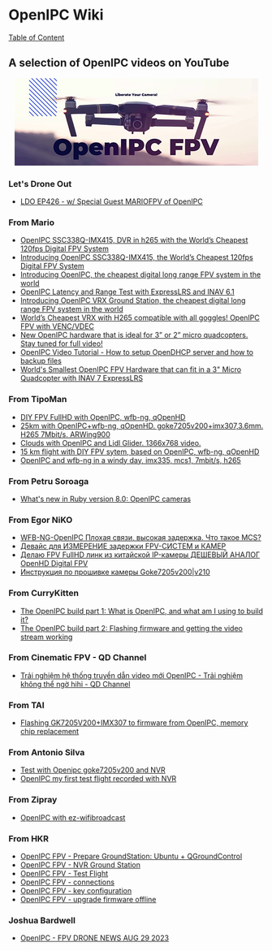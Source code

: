 # OpenIPC Wiki
[Table of Content](../README.md)

A selection of OpenIPC videos on YouTube
----------------------------------------

<p align="center">
  <img src="https://github.com/OpenIPC/wiki/blob/master/images/fpv-logo.jpg?raw=true" alt="Logo"/>
</p>


### Let's Drone Out

- [LDO EP426 - w/ Special Guest MARIOFPV of OpenIPC](https://www.youtube.com/watch?v=af1LuUxZ5dY)


### From Mario

- [OpenIPC SSC338Q-IMX415, DVR in h265 with the World’s Cheapest 120fps Digital FPV System](https://www.youtube.com/watch?v=avXbcvqNKWM)
- [Introducing OpenIPC SSC338Q-IMX415, the World’s Cheapest 120fps Digital FPV System](https://www.youtube.com/watch?v=tXwiZFD6-yc)
- [Introducing OpenIPC, the cheapest digital long range FPV system in the world](https://youtu.be/Z_41Dko-Iok?si=cdGWDcFss9WrvPPN)
- [OpenIPC Latency and Range Test with ExpressLRS and INAV 6.1](https://www.youtube.com/watch?v=4tlPJSQA6HA)
- [Introducing OpenIPC VRX Ground Station, the cheapest digital long range FPV system in the world](https://www.youtube.com/watch?v=aXJQIoBKjVE)
- [World’s Cheapest VRX with H265 compatible with all goggles! OpenIPC FPV with VENC/VDEC](https://www.youtube.com/watch?v=wZAHkWHfBF4)
- [New OpenIPC hardware that is ideal for 3” or 2” micro quadcopters. Stay tuned for full video!](https://www.youtube.com/watch?v=ozZwKt6Z-UQ)
- [OpenIPC Video Tutorial - How to setup OpenDHCP server and how to backup files](https://www.youtube.com/watch?v=aO_4LU8rnws)
- [World's Smallest OpenIPC FPV Hardware that can fit in a 3" Micro Quadcopter with INAV 7 ExpressLRS](https://www.youtube.com/watch?v=_IPkt78QZwY)


### From TipoMan

- [DIY FPV FullHD with OpenIPC, wfb-ng, qOpenHD](https://www.youtube.com/watch?v=MwcEvywzslA)
- [25km with OpenIPC+wfb-ng, qOpenHD. goke7205v200+imx307,3.6mm. H265 7Mbit/s. ARWing900](https://www.youtube.com/watch?v=c7XtKujrzSg)
- [Clouds with OpenIPC and Lidl Glider. 1366x768 video.](https://www.youtube.com/watch?v=1LavYm6jbL0)
- [15 km flight with DIY FPV sytem, based on OpenIPC, wfb-ng, qOpenHD](https://www.youtube.com/watch?v=6__OMDvJ6o0)
- [OpenIPC and wfb-ng in a windy day, imx335, mcs1, 7mbit/s, h265](https://www.youtube.com/watch?v=lUyhilWK1dE)


### From Petru Soroaga

- [What's new in Ruby version 8.0: OpenIPC cameras](https://www.youtube.com/watch?v=XQCte-eTD9U)


### From Egor NiKO

- [WFB-NG-OpenIPC Плохая связи, высокая задержка. Что такое MCS?](https://www.youtube.com/watch?v=JEqai5JKZws)
- [Девайс для ИЗМЕРЕНИЕ задержки FPV-СИСТЕМ и КАМЕР](https://www.youtube.com/watch?v=69uGeqPZ3CI)
- [Делаю FPV FullHD линк из китайской IP-камеры ДЕШЕВЫЙ АНАЛОГ OpenHD Digital FPV](https://www.youtube.com/watch?v=NOW99dwKbzI)
- [Инструкция по прошивке камеры Goke7205v200|v210](https://www.youtube.com/watch?v=pA6xQ5fcZ6Q)


### From CurryKitten

- [The OpenIPC build part 1: What is OpenIPC, and what am I using to build it?](https://www.youtube.com/watch?v=1CDIukf8AJw)
- [The OpenIPC build part 2: Flashing firmware and getting the video stream working](https://www.youtube.com/watch?v=libsusKy6zc)


### From Cinematic FPV - QD Channel

- [Trải nghiệm hệ thống truyền dẫn video mới OpenIPC - Trải nghiệm không thể ngờ hihi - QD Channel](https://www.youtube.com/watch?v=dC32p0hxEAs)


### From TAI

- [Flashing GK7205V200+IMX307 to firmware from OpenIPC, memory chip replacement](https://www.youtube.com/watch?v=M69JiBtuqq8)


### From Antonio Silva

- [Test with Openipc goke7205v200 and NVR](https://www.youtube.com/watch?v=7GKyCo6Ezmw)
- [OpenIPC my first test flight recorded with NVR](https://www.youtube.com/watch?v=Sj7UduKbtXs)


### From Zipray

- [OpenIPC with ez-wifibroadcast](https://www.youtube.com/watch?v=Rg2W8xQ3RTA)


### From HKR

- [OpenIPC FPV - Prepare GroundStation: Ubuntu + QGroundControl](https://www.youtube.com/watch?v=JMtRAsOm0Dc)
- [OpenIPC FPV - NVR Ground Station](https://www.youtube.com/watch?v=vSJiUanWA9I)
- [OpenIPC FPV - Test Flight](https://www.youtube.com/watch?v=-4f7XHnu3mY)
- [OpenIPC FPV - connections](https://www.youtube.com/watch?v=LOD5xsAJu5o)
- [OpenIPC FPV - key configuration](https://m.youtube.com/watch?v=1_t_HDdHPho)
- [OpenIPC FPV - upgrade firmware offline](https://youtu.be/JF5auLHaPiw)


### Joshua Bardwell

- [OpenIPC - FPV DRONE NEWS AUG 29 2023](https://www.youtube.com/watch?v=MRxxOGuZUq8&t=2298s)
